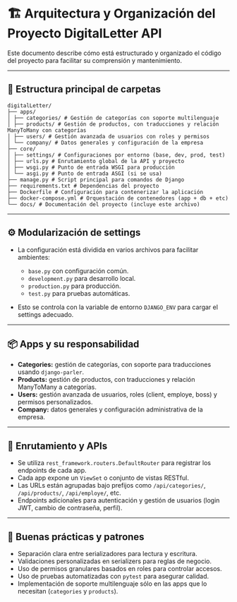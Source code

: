 # 🏗 Arquitectura y Organización del Proyecto DigitalLetter API

Este documento describe cómo está estructurado y organizado el código del proyecto para facilitar su comprensión y mantenimiento.

---

## 📁 Estructura principal de carpetas

```
digitalLetter/
├── apps/
│ ├── categories/ # Gestión de categorías con soporte multilenguaje
│ ├── products/ # Gestión de productos, con traducciones y relación ManyToMany con categorías
│ ├── users/ # Gestión avanzada de usuarios con roles y permisos
│ └── company/ # Datos generales y configuración de la empresa
├── core/
│ ├── settings/ # Configuraciones por entorno (base, dev, prod, test)
│ ├── urls.py # Enrutamiento global de la API y proyecto
│ ├── wsgi.py # Punto de entrada WSGI para producción
│ └── asgi.py # Punto de entrada ASGI (si se usa)
├── manage.py # Script principal para comandos de Django
├── requirements.txt # Dependencias del proyecto
├── Dockerfile # Configuración para contenerizar la aplicación
├── docker-compose.yml # Orquestación de contenedores (app + db + etc)
└── docs/ # Documentación del proyecto (incluye este archivo)
```
---

## ⚙️ Modularización de settings

- La configuración está dividida en varios archivos para facilitar ambientes:
  - `base.py` con configuración común.
  - `development.py` para desarrollo local.
  - `production.py` para producción.
  - `test.py` para pruebas automáticas.

- Esto se controla con la variable de entorno `DJANGO_ENV` para cargar el settings adecuado.

---

## 📦 Apps y su responsabilidad

- **Categories:** gestión de categorías, con soporte para traducciones usando `django-parler`.
- **Products:** gestión de productos, con traducciones y relación ManyToMany a categorías.
- **Users:** gestión avanzada de usuarios, roles (client, employe, boss) y permisos personalizados.
- **Company:** datos generales y configuración administrativa de la empresa.

---

## 🔀 Enrutamiento y APIs

- Se utiliza `rest_framework.routers.DefaultRouter` para registrar los endpoints de cada app.
- Cada app expone un `ViewSet` o conjunto de vistas RESTful.
- Las URLs están agrupadas bajo prefijos como `/api/categories/`, `/api/products/`, `/api/employe/`, etc.
- Endpoints adicionales para autenticación y gestión de usuarios (login JWT, cambio de contraseña, perfil).

---

## 🧩 Buenas prácticas y patrones

- Separación clara entre serializadores para lectura y escritura.
- Validaciones personalizadas en serializers para reglas de negocio.
- Uso de permisos granulares basados en roles para controlar accesos.
- Uso de pruebas automatizadas con `pytest` para asegurar calidad.
- Implementación de soporte multilenguaje sólo en las apps que lo necesitan (`categories` y `products`).